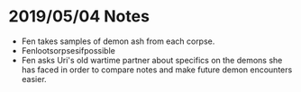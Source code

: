 <!-- TITLE: Fenius Notes 2019 05 04 -->
<!-- SUBTITLE: A quick summary of Fenius Notes 2019 05 04 -->

# 2019/05/04 Notes
* Fen takes samples of demon ash from each corpse. 
* Fenlootsorpsesifpossible
* Fen asks Uri's old wartime partner about specifics on the demons she has faced in order to compare notes and make future demon encounters easier.  